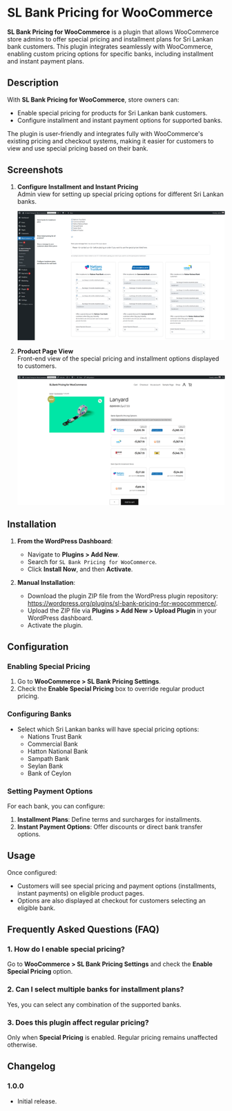 # SL Bank Pricing for WooCommerce

**SL Bank Pricing for WooCommerce** is a plugin that allows WooCommerce store admins to offer special pricing and installment plans for Sri Lankan bank customers. This plugin integrates seamlessly with WooCommerce, enabling custom pricing options for specific banks, including installment and instant payment plans.

## Description

With **SL Bank Pricing for WooCommerce**, store owners can:

- Enable special pricing for products for Sri Lankan bank customers.
- Configure installment and instant payment options for supported banks.

The plugin is user-friendly and integrates fully with WooCommerce's existing pricing and checkout systems, making it easier for customers to view and use special pricing based on their bank.

## Screenshots

1. **Configure Installment and Instant Pricing**  
   Admin view for setting up special pricing options for different Sri Lankan banks.

   ![Screenshot of settings panel](assets/screenshot-1.png)

2. **Product Page View**  
   Front-end view of the special pricing and installment options displayed to customers.

   ![Screenshot of product page](assets/screenshot-2.png)

## Installation

1. **From the WordPress Dashboard**:

   - Navigate to **Plugins > Add New**.
   - Search for `SL Bank Pricing for WooCommerce`.
   - Click **Install Now**, and then **Activate**.

2. **Manual Installation**:
   - Download the plugin ZIP file from the WordPress plugin repository: https://wordpress.org/plugins/sl-bank-pricing-for-woocommerce/.
   - Upload the ZIP file via **Plugins > Add New > Upload Plugin** in your WordPress dashboard.
   - Activate the plugin.

## Configuration

### Enabling Special Pricing

1. Go to **WooCommerce > SL Bank Pricing Settings**.
2. Check the **Enable Special Pricing** box to override regular product pricing.

### Configuring Banks

- Select which Sri Lankan banks will have special pricing options:
  - Nations Trust Bank
  - Commercial Bank
  - Hatton National Bank
  - Sampath Bank
  - Seylan Bank
  - Bank of Ceylon

### Setting Payment Options

For each bank, you can configure:

1. **Installment Plans**: Define terms and surcharges for installments.
2. **Instant Payment Options**: Offer discounts or direct bank transfer options.

## Usage

Once configured:

- Customers will see special pricing and payment options (installments, instant payments) on eligible product pages.
- Options are also displayed at checkout for customers selecting an eligible bank.

## Frequently Asked Questions (FAQ)

### 1. How do I enable special pricing?

Go to **WooCommerce > SL Bank Pricing Settings** and check the **Enable Special Pricing** option.

### 2. Can I select multiple banks for installment plans?

Yes, you can select any combination of the supported banks.

### 3. Does this plugin affect regular pricing?

Only when **Special Pricing** is enabled. Regular pricing remains unaffected otherwise.

## Changelog

### 1.0.0

- Initial release.
